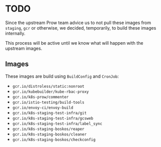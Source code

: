 TODO
====

Since the upstream Prow team advice us to not pull these images from `staging`, `gcr` or otherwise, we decided, temporarily, to build these images internally.

This process will be active until we know what will happen with the upstream images.

Images
------

These images are build using `BuildConfig` and `CronJob`:

- `gcr.io/distroless/static:nonroot`
- `gcr.io/kubebuilder/kube-rbac-proxy`
- `gcr.io/k8s-prow/commenter`
- `gcr.io/istio-testing/build-tools`
- `gcr.io/envoy-ci/envoy-build`
- `gcr.io/k8s-staging-test-infra/git`
- `gcr.io/k8s-staging-test-infra/gcsweb`
- `gcr.io/k8s-staging-test-infra/label_sync`
- `gcr.io/k8s-staging-boskos/reaper`
- `gcr.io/k8s-staging-boskos/cleaner`
- `gcr.io/k8s-staging-boskos/checkconfig`
